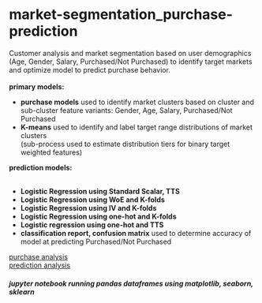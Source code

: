 # market-segmentation_purchase-prediction

Customer analysis and market segmentation based on user demographics (Age, Gender, Salary, Purchased/Not Purchased) to identify target markets and optimize model to predict purchase behavior. 
<br><br>
<b>primary models:</b><br>
<ul>
<li><b>purchase models</b> used to identify market clusters based on cluster and sub-cluster feature variants: Gender, Age, Salary, Purchased/Not Purchased<br> </li>
<li><b>K-means</b> used to identify and label target range distributions of market clusters<br> </li> (sub-process used to estimate distribution tiers for binary target weighted features) 
</ul>
<b>prediction models:</b><br><br>
<ul>
<li><b>Logistic Regression using Standard Scalar, TTS</b> 
<li><b>Logistic Regression using WoE and K-folds</b> 
<li><b>Logistic Regression using IV and K-folds</b> 
<li><b>Logistic Regression using one-hot and K-folds</b> 
<li><b>Logistic regression using one-hot and TTS</b> 
<li><b>classification report, confusion matrix</b> used to determine accuracy of model at predicting Purchased/Not Purchased <br> </li>
</ul>
<a href="https://github.com/cspence001/market-segmentation_purchase-prediction
/blob/main/notebooks/purchase_models.ipynb">purchase analysis</a>
<br>
<a href="https://github.com/cspence001/market-segmentation_purchase-prediction
/blob/main/notebooks/log-regression_k-folds.ipynb">prediction analysis</a>
<br>
<h5>jupyter notebook running pandas dataframes using matplotlib, seaborn, sklearn</h5>

